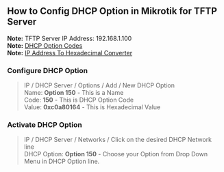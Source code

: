 ## How to Config DHCP Option in Mikrotik for TFTP Server
<b>Note:</b> TFTP Server IP Address: 192.168.1.100</br>
<b>Note:</b> [DHCP Option Codes](https://www.iana.org/assignments/bootp-dhcp-parameters/bootp-dhcp-parameters.xhtml)</br>
<b>Note:</b> [IP Address To Hexadecimal Converter](https://codebeautify.org/ip-to-hex-converter)

### Configure DHCP Option
> IP / DHCP Server / Options / Add / New DHCP Option</br>
> Name: <b>Option 150</b> - This is a Name</br>
> Code: <b>150</b> - This is DHCP Option Code</br>
> Value: <b>0xc0a80164</b> - This is Hexadecimal Value</br>

### Activate DHCP Option
> IP / DHCP Server / Networks / Click on the desired DHCP Network line </br>
> DHCP Option: <b>Option 150</b> - Choose your Option from Drop Down Menu in DHCP Option line.</br>



